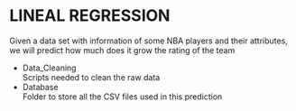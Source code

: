 # LINEAL REGRESSION

Given a data set with information of some NBA players and their attributes, we will predict how much does it grow the rating of the team 
* Data_Cleaning <br> Scripts needed to clean the raw data
* Database <br> Folder to store all the CSV files used in this prediction